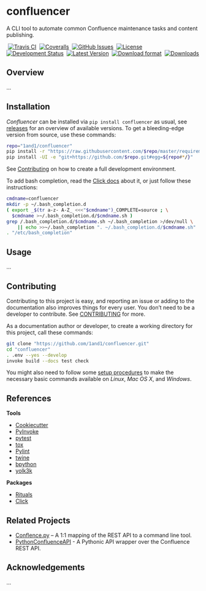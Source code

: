 # confluencer

A CLI tool to automate common Confluence maintenance tasks and content publishing.

 [![Travis CI](https://api.travis-ci.org/1and1/confluencer.svg)](https://travis-ci.org/1and1/confluencer)
 [![Coveralls](https://img.shields.io/coveralls/1and1/confluencer.svg)](https://coveralls.io/r/1and1/confluencer)
 [![GitHub Issues](https://img.shields.io/github/issues/1and1/confluencer.svg)](https://github.com/1and1/confluencer/issues)
 [![License](https://img.shields.io/pypi/l/confluencer.svg)](https://github.com/1and1/confluencer/blob/master/LICENSE)
 [![Development Status](https://pypip.in/status/confluencer/badge.svg)](https://pypi.python.org/pypi/confluencer/)
 [![Latest Version](https://img.shields.io/pypi/v/confluencer.svg)](https://pypi.python.org/pypi/confluencer/)
 [![Download format](https://pypip.in/format/confluencer/badge.svg)](https://pypi.python.org/pypi/confluencer/)
 [![Downloads](https://img.shields.io/pypi/dw/confluencer.svg)](https://pypi.python.org/pypi/confluencer/)


## Overview

…


## Installation

*Confluencer* can be installed via ``pip install confluencer`` as usual,
see [releases](https://github.com/1and1/confluencer/releases) for an overview of available versions.
To get a bleeding-edge version from source, use these commands:

```sh
repo="1and1/confluencer"
pip install -r "https://raw.githubusercontent.com/$repo/master/requirements.txt"
pip install -UI -e "git+https://github.com/$repo.git#egg=${repo#*/}"
```

See [Contributing](#contributing) on how to create a full development environment.

To add bash completion, read the [Click docs](http://click.pocoo.org/4/bashcomplete/#activation) about it,
or just follow these instructions:

```sh
cmdname=confluencer
mkdir -p ~/.bash_completion.d
( export _$(tr a-z- A-Z_ <<<"$cmdname")_COMPLETE=source ; \
  $cmdname >~/.bash_completion.d/$cmdname.sh )
grep /.bash_completion.d/$cmdname.sh ~/.bash_completion >/dev/null \
    || echo >>~/.bash_completion ". ~/.bash_completion.d/$cmdname.sh"
. "/etc/bash_completion"
```


## Usage

…


## Contributing

Contributing to this project is easy, and reporting an issue or
adding to the documentation also improves things for every user.
You don’t need to be a developer to contribute.
See [CONTRIBUTING](https://github.com/1and1/confluencer/blob/master/CONTRIBUTING.md) for more.

As a documentation author or developer,
to create a working directory for this project,
call these commands:

```sh
git clone "https://github.com/1and1/confluencer.git"
cd "confluencer"
. .env --yes --develop
invoke build --docs test check
```

You might also need to follow some
[setup procedures](https://py-generic-project.readthedocs.org/en/latest/installing.html#quick-setup)
to make the necessary basic commands available on *Linux*, *Mac OS X*, and *Windows*.


## References

**Tools**

* [Cookiecutter](http://cookiecutter.readthedocs.org/en/latest/)
* [PyInvoke](http://www.pyinvoke.org/)
* [pytest](http://pytest.org/latest/contents.html)
* [tox](https://tox.readthedocs.org/en/latest/)
* [Pylint](http://docs.pylint.org/)
* [twine](https://github.com/pypa/twine#twine)
* [bpython](http://docs.bpython-interpreter.org/)
* [yolk3k](https://github.com/myint/yolk#yolk)

**Packages**

* [Rituals](https://jhermann.github.io/rituals)
* [Click](http://click.pocoo.org/)


## Related Projects

* [Conflence.py](https://github.com/RaymiiOrg/confluence-python-cli) – A 1:1 mapping of the REST API to a command line tool.
* [PythonConfluenceAPI](https://github.com/pushrodtechnology/PythonConfluenceAPI) - A Pythonic API wrapper over the Confluence REST API.


## Acknowledgements

…
